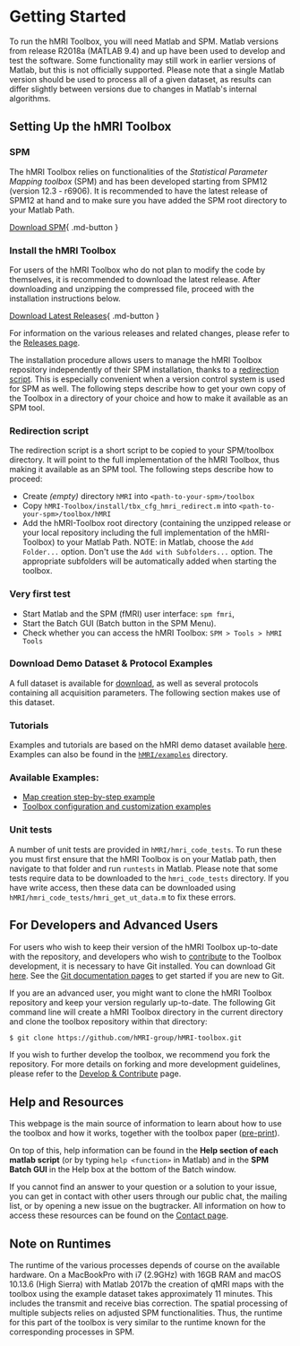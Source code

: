 # Getting Started

To run the hMRI Toolbox, you will need Matlab and SPM.
Matlab versions from release R2018a (MATLAB 9.4) and up have been used to
develop and test the software. Some functionality may still work in earlier versions of Matlab, but this is not
officially supported. Please note that a single Matlab version should be used to process all of a given dataset, as
results can differ slightly between versions due to changes in Matlab's internal algorithms.

## Setting Up the hMRI Toolbox

### SPM

The hMRI Toolbox relies on functionalities of the *Statistical Parameter Mapping toolbox* (SPM) and has been developed starting
from SPM12 (version 12.3 - r6906). It is recommended to have
the latest release of SPM12 at hand and to make sure you have added the SPM root directory to your Matlab Path.

[Download SPM](http://www.fil.ion.ucl.ac.uk/spm/software/spm12/){ .md-button }

### Install the hMRI Toolbox

For users of the hMRI Toolbox who do not plan to modify the code by themselves, it is recommended to download the latest
release. After downloading and unzipping the compressed file, proceed with the
installation instructions below.

[Download Latest Releases]({{config.repo_url}}/releases/latest){ .md-button }

For information on the various releases and related changes, please refer to the [Releases page](releases.md).

The installation procedure allows users to manage the hMRI Toolbox repository independently of their SPM installation,
thanks to a [redirection script](#redirection-script). This is
especially convenient when a version control system is used for SPM as well.
The following steps describe how to get your own copy of the Toolbox in a directory of your choice and how to make it
available as an SPM tool.

### Redirection script

The redirection script is a short script to be copied to your SPM/toolbox directory. It will point to the full
implementation of the hMRI Toolbox, thus making it available as an SPM tool. The following steps describe how to
proceed:

- Create *(empty)* directory ```hMRI``` into ```<path-to-your-spm>/toolbox```
- Copy ```hMRI-Toolbox/install/tbx_cfg_hmri_redirect.m``` into ```<path-to-your-spm>/toolbox/hMRI```
- Add the hMRI-Toolbox root directory (containing the unzipped release or your local repository including the full
  implementation of the hMRI-Toolbox) to your Matlab Path. NOTE: in Matlab, choose the `Add Folder...` option. Don't use
  the `Add with Subfolders...` option. The appropriate subfolders will be automatically added when starting the toolbox.

### Very first test

- Start Matlab and the SPM (fMRI) user interface: ```spm fmri```,
- Start the Batch GUI (Batch button in the SPM Menu).
- Check whether you can access the hMRI Toolbox: ```SPM > Tools > hMRI Tools```


### Download Demo Dataset & Protocol Examples

A full dataset is available for [download][hMRI-dataset-zip-to-download], as well as several protocols containing all
acquisition parameters. The following section makes use of this dataset.

### Tutorials

Examples and tutorials are based on the hMRI demo dataset available [here][hMRI-dataset-zip-to-download]. Examples can
also be found in the [`hMRI/examples`]({{config.repo_url}}/blob/master/examples) directory.

### Available Examples:

- [Map creation step-by-step example](mapCreation.md#example)
- [Toolbox configuration and customization examples](defaultsAndCustomization.md#examples)


### Unit tests

A number of unit tests are provided in `hMRI/hmri_code_tests`. To run these you must first ensure that the hMRI Toolbox
is on your Matlab path, then navigate to that folder and run `runtests` in Matlab. Please note that some tests require
data to be downloaded to the `hmri_code_tests` directory. If you have write access, then these data can be downloaded
using `hMRI/hmri_code_tests/hmri_get_ut_data.m` to fix these errors.


## For Developers and Advanced Users

For users who wish to keep their version of the hMRI Toolbox up-to-date with the repository, and developers who wish
to [contribute](../development/contribute.md) to the Toolbox development, it is necessary to have Git installed. You can download
Git [here](https://git-scm.com/downloads). See the [Git documentation pages](https://git-scm.com/doc) to get started if
you are new to Git.

If you are an advanced user, you might want to clone the hMRI Toolbox repository and keep your version regularly
up-to-date.
The following Git command line will create a hMRI Toolbox directory in the current directory and clone
the toolbox repository within that directory:

```bash
$ git clone https://github.com/hMRI-group/hMRI-toolbox.git
```

If you wish to further develop the toolbox, we recommend you fork the repository.
For more details on forking and more development guidelines, please refer to the 
[Develop & Contribute](../development/contribute.md) page.


## Help and Resources

This webpage is the main source of information to learn about how to use the toolbox and how it works, together
with the toolbox paper ([pre-print](http://dx.doi.org/10.20347/WIAS.PREPRINT.2527)).

On top of this, help information can be found in the **Help section of each matlab script**
(or by typing `help <function>` in Matlab) and in the **SPM Batch GUI** in the Help box at the bottom of the Batch
window.

If you cannot find an answer to your question or a solution to your issue, you can get in contact with other users through
our public chat, the mailing list, or by opening a new issue on the bugtracker.
All information on how to access these resources can be found on the [Contact page](../contact.md).

## Note on Runtimes

The runtime of the various processes depends of course on the available hardware.
On a MacBookPro with i7 (2.9GHz) with 16GB RAM and macOS 10.13.6 (High Sierra) with Matlab 2017b
the creation of qMRI maps with the toolbox using the example dataset takes approximately 11 minutes.
This includes the transmit and receive bias correction. The spatial processing of multiple subjects relies
on adjusted SPM functionalities. Thus, the runtime for this part of the toolbox is very similar to the runtime
known for the corresponding processes in SPM.


[hMRI-dataset-zip-to-download]: hmriDemoDataset.md